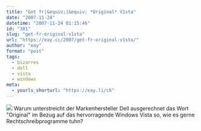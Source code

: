 ```yaml
---
title: "Get fr|&equiv;|&equiv; *Original* V1sta"
date: "2007-11-24"
datetime: "2007-11-24 01:15:46"
id: "301"
slug: "get-fr-original-v1sta"
url: "https://eay.cc/2007/get-fr-original-v1sta/"
author: "eay"
format: "post"
tags:
  - bizarres
  - dell
  - vista
  - windows
meta:
  - yourls_shorturl: "https://eay.li/c6"
---
```


![](/uploads/2007/originalvista.gif) Warum unterstreicht der Markenhersteller Dell ausgerechnet das Wort "Original" im Bezug auf das hervorragende Windows Vista so, wie es gerne Rechtschreibprogramme tuhn?
